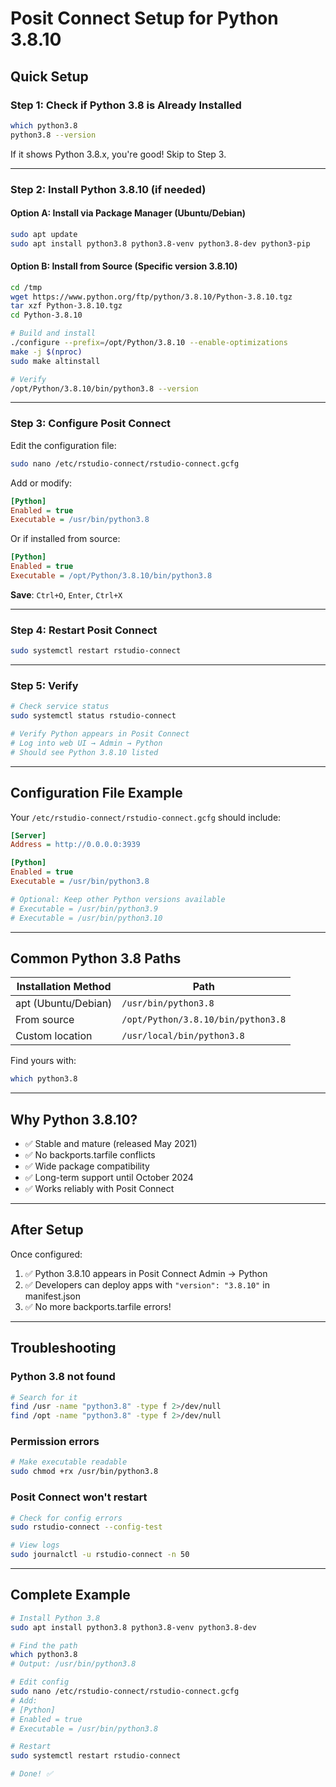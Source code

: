 # Posit Connect Setup for Python 3.8.10

## Quick Setup

### Step 1: Check if Python 3.8 is Already Installed

```bash
which python3.8
python3.8 --version
```

If it shows Python 3.8.x, you're good! Skip to Step 3.

---

### Step 2: Install Python 3.8.10 (if needed)

#### Option A: Install via Package Manager (Ubuntu/Debian)

```bash
sudo apt update
sudo apt install python3.8 python3.8-venv python3.8-dev python3-pip
```

#### Option B: Install from Source (Specific version 3.8.10)

```bash
cd /tmp
wget https://www.python.org/ftp/python/3.8.10/Python-3.8.10.tgz
tar xzf Python-3.8.10.tgz
cd Python-3.8.10

# Build and install
./configure --prefix=/opt/Python/3.8.10 --enable-optimizations
make -j $(nproc)
sudo make altinstall

# Verify
/opt/Python/3.8.10/bin/python3.8 --version
```

---

### Step 3: Configure Posit Connect

Edit the configuration file:

```bash
sudo nano /etc/rstudio-connect/rstudio-connect.gcfg
```

Add or modify:

```ini
[Python]
Enabled = true
Executable = /usr/bin/python3.8
```

Or if installed from source:

```ini
[Python]
Enabled = true
Executable = /opt/Python/3.8.10/bin/python3.8
```

**Save**: `Ctrl+O`, `Enter`, `Ctrl+X`

---

### Step 4: Restart Posit Connect

```bash
sudo systemctl restart rstudio-connect
```

---

### Step 5: Verify

```bash
# Check service status
sudo systemctl status rstudio-connect

# Verify Python appears in Posit Connect
# Log into web UI → Admin → Python
# Should see Python 3.8.10 listed
```

---

## Configuration File Example

Your `/etc/rstudio-connect/rstudio-connect.gcfg` should include:

```ini
[Server]
Address = http://0.0.0.0:3939

[Python]
Enabled = true
Executable = /usr/bin/python3.8

# Optional: Keep other Python versions available
# Executable = /usr/bin/python3.9
# Executable = /usr/bin/python3.10
```

---

## Common Python 3.8 Paths

| Installation Method | Path |
|---------------------|------|
| apt (Ubuntu/Debian) | `/usr/bin/python3.8` |
| From source | `/opt/Python/3.8.10/bin/python3.8` |
| Custom location | `/usr/local/bin/python3.8` |

Find yours with:
```bash
which python3.8
```

---

## Why Python 3.8.10?

- ✅ Stable and mature (released May 2021)
- ✅ No backports.tarfile conflicts
- ✅ Wide package compatibility
- ✅ Long-term support until October 2024
- ✅ Works reliably with Posit Connect

---

## After Setup

Once configured:
1. ✅ Python 3.8.10 appears in Posit Connect Admin → Python
2. ✅ Developers can deploy apps with `"version": "3.8.10"` in manifest.json
3. ✅ No more backports.tarfile errors!

---

## Troubleshooting

### Python 3.8 not found

```bash
# Search for it
find /usr -name "python3.8" -type f 2>/dev/null
find /opt -name "python3.8" -type f 2>/dev/null
```

### Permission errors

```bash
# Make executable readable
sudo chmod +rx /usr/bin/python3.8
```

### Posit Connect won't restart

```bash
# Check for config errors
sudo rstudio-connect --config-test

# View logs
sudo journalctl -u rstudio-connect -n 50
```

---

## Complete Example

```bash
# Install Python 3.8
sudo apt install python3.8 python3.8-venv python3.8-dev

# Find the path
which python3.8
# Output: /usr/bin/python3.8

# Edit config
sudo nano /etc/rstudio-connect/rstudio-connect.gcfg
# Add:
# [Python]
# Enabled = true
# Executable = /usr/bin/python3.8

# Restart
sudo systemctl restart rstudio-connect

# Done! ✅
```
